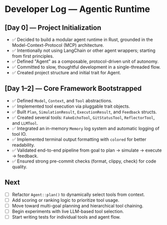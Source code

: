 # Developer Log — Agentic Runtime

## [Day 0] — Project Initialization

* ✅ Decided to build a modular agent runtime in Rust, grounded in the Model-Context-Protocol (MCP) architecture.
* ✅ Intentionally not using LangChain or other agent wrappers; starting from first principles.
* ✅ Defined "Agent" as a composable, protocol-driven unit of autonomy.
* ✅ Committed to slow, thoughtful development in a single-threaded flow.
* ✅ Created project structure and initial trait for Agent.

## [Day 1–2] — Core Framework Bootstrapped

* ✅ Defined `Model`, `Context`, and `Tool` abstractions.
* ✅ Implemented tool execution via pluggable trait objects.
* ✅ Built `Plan`, `SimulationResult`, `ExecutionResult`, and `Feedback` structs.
* ✅ Created several tools: `FakeEchoTool`, `GitStatusTool`, `ReflectorTool`, and `LLMTool`.
* ✅ Integrated an in-memory `Memory` log system and automatic logging of tool IO.
* ✅ Implemented terminal output formatting with `colored` for better readability.
* ✅ Validated end-to-end pipeline from goal to plan → simulate → execute → feedback.
* ✅ Ensured strong pre-commit checks (format, clippy, check) for code quality.

## Next

* [ ] Refactor `Agent::plan()` to dynamically select tools from context.
* [ ] Add scoring or ranking logic to prioritize tool usage.
* [ ] Move toward multi-goal planning and hierarchical tool chaining.
* [ ] Begin experiments with live LLM-based tool selection.
* [ ] Start writing tests for individual tools and agent flow.
